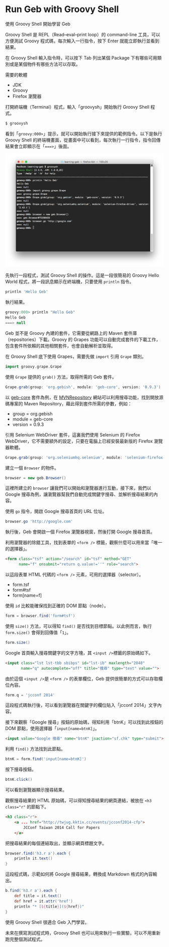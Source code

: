 # Run Geb with Groovy Shell

使用 Groovy Shell 開始學習 Geb

Groovy Shell 是 REPL（Read–eval–print loop）的 command-line 工具，可以方便測試 Groovy 程式碼，每次輸入一行指令，按下 Enter 就能立即執行並看到結果。

在 Groovy Shell 輸入指令時，可以按下 Tab 列出某個 Package 下有哪些可用類別或是某個物件有哪些方法可以存取。

需要的軟體

* JDK
* Groovy
* Firefox 瀏覽器

打開終端機（Terminal）程式，輸入「groovysh」開始執行 Groovy Shell 程式。

```bash
$ groovysh
```

看到「`groovy:000>`」提示，就可以開始執行接下來提供的範例指令。以下是執行 Groovy Shell 的終端機畫面，從畫面中可以看到，每次執行一行指令，指令回傳結果會立即顯示在「`===>`」後面。

![groovysh](groovysh-example.png)

先執行一段程式，測試 Groovy Shell 的操作。這是一段很簡易的 Groovy Hello World 程式，將一段訊息顯示在終端機，只要使用 `println` 指令。

```groovy
println 'Hello Geb'
```

執行結果。

```groovy
groovy:000> println "Hello Geb"
Hello Geb
===> null
```

Geb 並不是 Groovy 內建的套件，它需要從網路上的 Maven 套件庫（repositories）下載。Groovy 的 Grapes 功能可以自動完成套件的下載工作，包含套件所依賴的其他相關套件，也會自動解析並取得。

在 Groovy Shell 底下使用 Grapes，需要先做 `import` 引用 `Grape` 類別。

```groovy
import groovy.grape.Grape
```

使用 `Grape` 提供的 `grab()` 方法，取得所需的 Geb 套件。

```groovy
Grape.grab(group: 'org.gebish', module: 'geb-core', version: '0.9.3')
```

以 [geb-core](http://mvnrepository.com/artifact/org.gebish/geb-core/0.9.3) 套件為例，在 [MVNRepository](http://mvnrepository.com/) 網站可以利用搜尋功能，找到開放源碼專案的 Maven Repository，藉此得到套件所需的參數，例如：

* group = org.gebish
* module = geb-core
* version = 0.9.3

引用 Selenium WebDriver 套件，這裏我們使用 Selenium 的 Firefox WebDriver，它不需要額外的設定，只要在電腦上已經安裝最新版的 Firefox 瀏覽器軟體。

```groovy
Grape.grab(group: 'org.seleniumhq.selenium', module: 'selenium-firefox-driver', version: '2.43.1')
```

建立一個 `Browser` 的物件。

```groovy
browser = new geb.Browser()
```

這裡所建立的 `browser` 讓我們可以開始和瀏覽器進行互動，接下來，我們以 Google 搜尋為例，讓瀏覽器幫我們自動完成關鍵字搜尋、並解析搜尋結果的內容。

使用 `go` 指令，開啟 Google 搜尋首頁的 URL 位址。

```groovy
browser.go 'http://google.com'
```

執行後，Geb 會開啟一個 Firefox 瀏覽器視窗，然後打開 Google 搜尋首頁。

利用瀏覽器的除錯工具，找到表單的 `<form />` 標籤，觀察什麼可以用來當「唯一的選擇器」。

```html
<form class="tsf" action="/search" id="tsf" method="GET"
      name="f" onsubmit="return q.value!=''" role="search">
```

以這段表單 HTML 代碼的 `<form />` 元素，可用的選擇器（selector）。

* form.tsf
* form#tsf
* form[name=f]

使用 `id` 比較能確保找到正確的 DOM 節點（node）。

```groovy
form = browser.find('form#tsf')
```

使用 `size()` 方法，可以得知 `find()` 是否找到目標節點。以此例而言，執行 `form.size()` 會得到回傳值「`1`」。

```groovy
form.size()
```

Google 首頁輸入搜尋關鍵字的文字方塊，其 `<input />`標籤的原始碼如下。

```html
<input class="lst lst-tbb sbibps" id="lst-ib" maxlength="2048"
       name="q" autocomplete="off" title="搜尋" type="text" value="">
```

由於這個 `<input />`是 `<form />` 的表單欄位，Geb 提供很簡單的方式可以存取欄位內容。

```groovy
form.q = 'jcconf 2014'
```

這段程式碼執行後，可以看到瀏覽器在關鍵字的欄位貼入「jcconf 2014」文字內容。

接下來觀察「Google 搜尋」按鈕的原始碼，得知利用「btnK」可以找到此按鈕的 DOM 節點，使用選擇器「`input[name=btnK]`」。

```html
<input value="Google 搜尋" name="btnK" jsaction="sf.chk" type="submit">
```

利用 `find()` 方法找到此節點。

```groovy
btnK = form.find('input[name=btnK]')
```

按下搜尋按鈕。

```groovy
btnK.click()
```

可以看到瀏覽器顯示搜尋結果。

觀察搜尋結果的 HTML 原始碼，可以得知搜尋結果的網頁連結，被放在 `<h3 class="r"` 的節點下。

```html
<h3 class="r">
    <a ... href="http://twjug.kktix.cc/events/jcconf2014-cfp">
        JCConf Taiwan 2014 Call for Papers
    </a>
```

把搜尋結果的每個連結取出，並顯示網頁標題文字。

```groovy
browser.find('h3.r a').each {
    println it.text()
}
```

這段程式碼，示範如何將 Google 搜尋結果，轉換成 Markdown 格式的內容輸出。

```groovy
b.find('h3.r a').each {
    def title = it.text()
    def href = it.attr('href')
    println "* [${title}](${href})"
}
```

使用 Groovy Shell 很適合 Geb 入門學習。

未來在撰寫測試程式時，Groovy Shell 也可以用來執行一些實驗，可以不用重新跑完整個測試程式。

